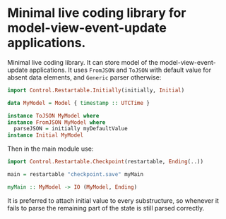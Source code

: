 # Minimal live coding library for model-view-event-update applications.

Minimal live coding library.
It can store model of the model-view-event-update applications.
It uses `FromJSON` and `ToJSON` with default value
for absent data elements, and `Generic` parser otherwise:

```haskell
import Control.Restartable.Initially(initially, Initial)

data MyModel = Model { timestamp :: UTCTime }

instance ToJSON MyModel where
instance FromJSON MyModel where
  parseJSON = initially myDefaultValue
instance Initial MyModel
```

Then in the main module use:

```haskell
import Control.Restartable.Checkpoint(restartable, Ending(..))

main = restartable "checkpoint.save" myMain

myMain :: MyModel -> IO (MyModel, Ending)
```

It is preferred to attach initial value to every substructure,
so whenever it fails to parse the remaining part of the state is still parsed correctly.

